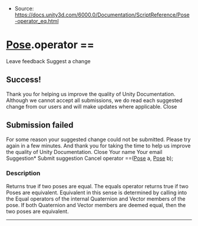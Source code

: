 * Source: https://docs.unity3d.com/6000.0/Documentation/ScriptReference/Pose-operator_eq.html

#  [Pose](https://docs.unity3d.com/6000.0/Documentation/ScriptReference/Pose.html).operator ==
Leave feedback
Suggest a change
## Success!
Thank you for helping us improve the quality of Unity Documentation. Although we cannot accept all submissions, we do read each suggested change from our users and will make updates where applicable.
Close
## Submission failed
For some reason your suggested change could not be submitted. Please <a>try again</a> in a few minutes. And thank you for taking the time to help us improve the quality of Unity Documentation.
Close
Your name Your email Suggestion* Submit suggestion
Cancel
operator ==([Pose](https://docs.unity3d.com/6000.0/Documentation/ScriptReference/Pose.html) a, [Pose](https://docs.unity3d.com/6000.0/Documentation/ScriptReference/Pose.html) b); 
### Description
Returns true if two poses are equal.
The equals operator returns true if two Poses are equivalent. Equivalent in this sense is determined by calling into the Equal operators of the internal Quaternion and Vector members of the pose. If both Quaternion and Vector members are deemed equal, then the two poses are equivalent. 
* * *
